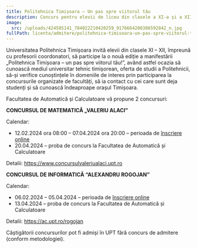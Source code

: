 ```yaml
---
title: Politehnica Timișoara – Un pas spre viitorul tău
description: Concurs pentru elevii de liceu din clasele a XI-a și a XII-a
image:
  src: /uploads/424585141_784022210420259_9176664208386592842_n.jpg
fullPath: licenta/admitere/politehnica-timisoara-un-pas-spre-viitorul-tau
---
```

Universitatea Politehnica Timișoara invită elevii din clasele XI – XII, împreună cu profesorii coordonatori, să participe la o nouă ediție a manifestării „Politehnica Timișoara – un pas spre viitorul tău!”, având astfel ocazia să cunoască mediul universitar tehnic timișorean, oferta de studii a Politehnicii, să-și verifice cunoștințele în domeniile de interes prin participarea la concursurile organizate de facultăți, să ia contact cu cei care sunt deja studenți și să cunoască îndeaproape orașul Timișoara.

Facultatea de Automatică și Calculatoare vă propune 2 concursuri:

**CONCURSUL DE MATEMATICĂ „VALERIU ALACI”**

Calendar:

* 12.02.2024 ora 08:00 – 07.04.2024 ora 20:00 – perioada de [înscriere online](https://forms.office.com/e/j6hKZn2DwW)
* 20.04.2024 – proba de concurs la Facultatea de Automatică și Calculatoare

Detalii: <https://www.concursulvaleriualaci.upt.ro>

**CONCURSUL DE INFORMATICĂ “ALEXANDRU ROGOJAN”**

Calendar:

* 06.02.2024 – 05.04.2024 – perioada de [înscriere online](https://forms.office.com/e/6A52RHJdeM)
* 13.04.2024 – proba de concurs la Facultatea de Automatică și Calculatoare

Detalii: <https://ac.upt.ro/rogojan>

Câștigătorii concursurilor pot fi admiși în UPT fără concurs de admitere (conform metodologiei).